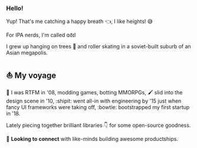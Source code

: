 ### Hello!

Yup! That's me catching a happy breath :point_left:, I like heights! :sweat_smile:

For IPA nerds, I'm called ɑðɪl

I grew up hanging on trees :orangutan: and roller skating in a soviet-built suburb of an Asian megapolis.

## :sailboat: My voyage

:triumph: I was RTFM in '08, modding games, botting MMORPGs, :paintbrush: slid into the design scene in '10, :shipit: went all-in with engineering by '15 just when fancy UI frameworks were taking off, :bowtie: bootstrapped my first startup in '18.

Lately piecing together brilliant libraries :point_down: for some open-source goodness.

:call_me_hand: **Looking to connect** with like-minds building awesome productships.
